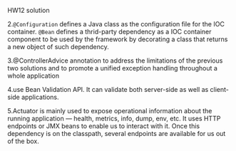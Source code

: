 HW12 solution

2.`@Configuration` defines a Java class as the configuration file for the IOC container. `@Bean` defines a thrid-party dependency as a IOC container component to be used by the framework by decorating a class that returns a new object of such dependency.

3.@ControllerAdvice annotation to address the limitations of the previous two solutions and to promote a unified exception handling throughout a whole application

4.use Bean Validation API. It can validate both server-side as well as client-side applications.

5.Actuator is mainly used to expose operational information about the running application — health, metrics, info, dump, env, etc. It uses HTTP endpoints or JMX beans to enable us to interact with it. Once this dependency is on the classpath, several endpoints are available for us out of the box.

